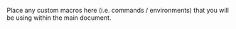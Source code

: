 Place any custom macros here (i.e. commands / environments) that you will be using within the main document.

